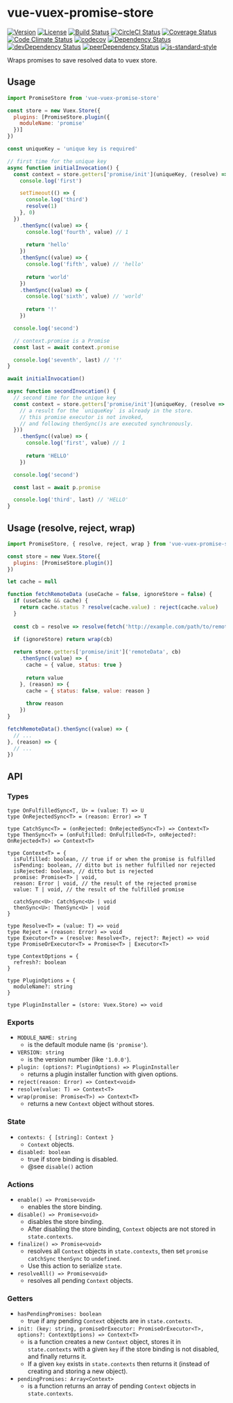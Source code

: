 # vue-vuex-promise-store

[![Version](https://img.shields.io/npm/v/vue-vuex-promise-store.svg)](https://www.npmjs.com/package/vue-vuex-promise-store)
[![License](https://img.shields.io/npm/l/vue-vuex-promise-store.svg)](https://www.npmjs.com/package/vue-vuex-promise-store)
[![Build Status](https://travis-ci.org/ooxif/vue-vuex-promise-store.svg)](https://travis-ci.org/ooxif/vue-vuex-promise-store)
[![CircleCI Status](https://circleci.com/gh/ooxif/vue-vuex-promise-store.svg?style=shield)](https://circleci.com/gh/ooxif/vue-vuex-promise-store)
[![Coverage Status](https://img.shields.io/coveralls/ooxif/vue-vuex-promise-store/master.svg)](https://coveralls.io/github/ooxif/vue-vuex-promise-store?branch=master)
[![Code Climate Status](https://codeclimate.com/github/ooxif/vue-vuex-promise-store.svg)](https://codeclimate.com/github/ooxif/vue-vuex-promise-store)
[![codecov](https://codecov.io/gh/ooxif/vue-vuex-promise-store/branch/master/graph/badge.svg)](https://codecov.io/gh/ooxif/vue-vuex-promise-store)
[![Dependency Status](https://david-dm.org/ooxif/vue-vuex-promise-store.svg)](https://david-dm.org/ooxif/vue-vuex-promise-store)
[![devDependency Status](https://david-dm.org/ooxif/vue-vuex-promise-store/dev-status.svg)](https://david-dm.org/ooxif/vue-vuex-promise-store/?type=dev)
[![peerDependency Status](https://david-dm.org/ooxif/vue-vuex-promise-store/peer-status.svg)](https://david-dm.org/ooxif/vue-vuex-promise-store/?type=peer)
[![js-standard-style](https://img.shields.io/badge/code%20style-standard-brightgreen.svg)](http://standardjs.com)

Wraps promises to save resolved data to vuex store.

## Usage

```javascript
import PromiseStore from 'vue-vuex-promise-store'

const store = new Vuex.Store({
  plugins: [PromiseStore.plugin({
    moduleName: 'promise'
  })]
})

const uniqueKey = 'unique key is required'

// first time for the unique key
async function initialInvocation() {
  const context = store.getters['promise/init'](uniqueKey, (resolve) => {
    console.log('first')

    setTimeout(() => {
      console.log('third')
      resolve(1)
    }, 0)
  })
    .thenSync((value) => {
      console.log('fourth', value) // 1
      
      return 'hello'
    })
    .thenSync((value) => {
      console.log('fifth', value) // 'hello'
      
      return 'world'
    })
    .thenSync((value) => {
      console.log('sixth', value) // 'world'
      
      return '!'
    })

  console.log('second')

  // context.promise is a Promise
  const last = await context.promise

  console.log('seventh', last) // '!'
}

await initialInvocation()

async function secondInvocation() {
  // second time for the unique key
  const context = store.getters['promise/init'](uniqueKey, (resolve => {
    // a result for the `uniqueKey` is already in the store.
    // this promise executor is not invoked,
    // and following thenSync()s are executed synchronously.
  }))
    .thenSync((value) => {
      console.log('first', value) // 1
      
      return 'HELLO'
    })

  console.log('second')

  const last = await p.promise

  console.log('third', last) // 'HELLO'
}
```

## Usage (resolve, reject, wrap)

```javascript
import PromiseStore, { resolve, reject, wrap } from 'vue-vuex-promise-store'

const store = new Vuex.Store({
  plugins: [PromiseStore.plugin()]
})

let cache = null

function fetchRemoteData (useCache = false, ignoreStore = false) {
  if (useCache && cache) {
    return cache.status ? resolve(cache.value) : reject(cache.value)
  }
  
  const cb = resolve => resolve(fetch('http://example.com/path/to/remoteData'))

  if (ignoreStore) return wrap(cb)
  
  return store.getters['promise/init']('remoteData', cb)
    .thenSync((value) => {
      cache = { value, status: true }
      
      return value
    }, (reason) => {
      cache = { status: false, value: reason }
      
      throw reason
    })
}

fetchRemoteData().thenSync((value) => {
  // ...
}, (reason) => {
  // ...
})

```

## API

### Types

```
type OnFulfilledSync<T, U> = (value: T) => U
type OnRejectedSync<T> = (reason: Error) => T

type CatchSync<T> = (onRejected: OnRejectedSync<T>) => Context<T>
type ThenSync<T> = (onFulfilled: OnFulfilled<T>, onRejected?: OnRejected<T>) => Context<T>

type Context<T> = {
  isFulfilled: boolean, // true if or when the promise is fulfilled
  isPending: boolean, // ditto but is nether fulfilled nor rejected
  isRejected: boolean, // ditto but is rejected
  promise: Promise<T> | void,
  reason: Error | void, // the result of the rejected promise
  value: T | void, // the result of the fulfilled promise

  catchSync<U>: CatchSync<U> | void
  thenSync<U>: ThenSync<U> | void
}

type Resolve<T> = (value: T) => void
type Reject = (reason: Error) => void
type Executor<T> = (resolve: Resolve<T>, reject?: Reject) => void
type PromiseOrExecutor<T> = Promise<T> | Executor<T>

type ContextOptions = {
  refresh?: boolean
}

type PluginOptions = {
  moduleName?: string
}

type PluginInstaller = (store: Vuex.Store) => void
```

### Exports

- `MODULE_NAME: string`
  - is the default module name (is `'promise'`).
- `VERSION: string`
  - is the version number (like `'1.0.0'`).
- `plugin: (options?: PluginOptions) => PluginInstaller`
  - returns a plugin installer function with given options.
- `reject(reason: Error) => Context<void>`
- `resolve(value: T) => Context<T>`
- `wrap(promise: Promise<T>) => Context<T>`
  - returns a new `Context` object without stores.

### State

- `contexts: { [string]: Context }`
  - `Context` objects.
- `disabled: boolean`
  - true if store binding is disabled.
  - @see `disable()` action

### Actions

- `enable() => Promise<void>`
  - enables the store binding.
- `disable() => Promise<void>`
  - disables the store binding.
  - After disabling the store binding,
    `Context` objects are not stored in `state.contexts`.
- `finalize() => Promise<void>`
  - resolves all `Context` objects in `state.contexts`,
    then set `promise` `catchSync` `thenSync` to `undefined`.
  - Use this action to serialize `state`.
- `resolveAll() => Promise<void>`
  - resolves all pending `Context` objects.

### Getters

- `hasPendingPromises: boolean`
  - true if any pending `Context` objects are in `state.contexts`.
- `init: (key: string, promiseOrExecutor: PromiseOrExecutor<T>, options?: ContextOptions) => Context<T>`
  - is a function creates a new `Context` object,
    stores it in `state.contexts` with a given `key`
    if the store binding is not disabled,
    and finally returns it.
  - If a given `key` exists in `state.contexts` then returns it
    (instead of creating and storing a new object).
- `pendingPromises: Array<Context>`
  - is a function returns an array of pending `Context` objects
    in `state.contexts`.
